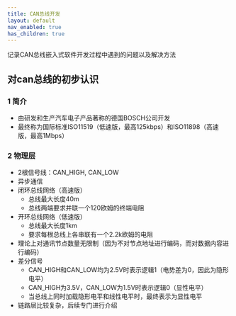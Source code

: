```yaml
---
title: CAN总线开发
layout: default
nav_enabled: true
has_children: true
---
```

记录CAN总线嵌入式软件开发过程中遇到的问题以及解决方法

## 对can总线的初步认识

### 1 简介
- 由研发和生产汽车电子产品著称的德国BOSCH公司开发
- 最终称为国际标准ISO11519（低速版，最高125kbps）和ISO11898（高速版，最高1Mbps）
### 2 物理层
- 2根信号线：CAN_HIGH, CAN_LOW
- 异步通信
- 闭环总线网络（高速版）
  - 总线最大长度40m
  - 总线两端要求并联一个120欧姆的终端电阻
- 开环总线网络（低速版）
  - 总线最大长度1km
  - 要求每根总线上各串联有一个2.2k欧姆的电阻
- 理论上对通讯节点数量无限制（因为不对节点地址进行编码，而对数据内容进行编码）
- 差分信号
  - CAN_HIGH和CAN_LOW均为2.5V时表示逻辑1（电势差为0，因此为隐形电平）
  - CAN_HIGH为3.5V，CAN_LOW为1.5V时表示逻辑0（显性电平）
  - 当总线上同时加载隐形电平和线性电平时，最终表示为显性电平
- 链路层比较复杂，后续专门进行介绍

